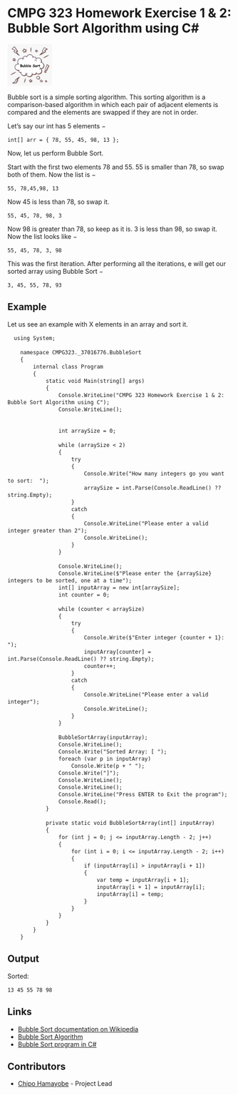 ﻿# CMPG 323 Homework Exercise 1 & 2: Bubble Sort Algorithm using C#
<img src="https://github.com/ChiefMonk/BubbleSortWithCSharp/blob/main/balloon-bubble-text.png" width="100" /> 

Bubble sort is a simple sorting algorithm. This sorting algorithm is a comparison-based algorithm in which each pair of adjacent elements is compared and the elements are swapped if they are not in order.

Let’s say our int has 5 elements −
```
int[] arr = { 78, 55, 45, 98, 13 };
```

Now, let us perform Bubble Sort.

Start with the first two elements 78 and 55. 55 is smaller than 78, so swap both of them. Now the list is −
```
55, 78,45,98, 13
```

Now 45 is less than 78, so swap it.
```
55, 45, 78, 98, 3
```

Now 98 is greater than 78, so keep as it is.
3 is less than 98, so swap it. Now the list looks like −
```
55, 45, 78, 3, 98
```

This was the first iteration. After performing all the iterations, e will get our sorted array using Bubble Sort −
```
3, 45, 55, 78, 93
```

## Example
Let us see an example with X elements in an array and sort it.
```
  using System;

	namespace CMPG323._37016776.BubbleSort
	{
		internal class Program
		{
			static void Main(string[] args)
			{
				Console.WriteLine("CMPG 323 Homework Exercise 1 & 2: Bubble Sort Algorithm using C");
				Console.WriteLine();


				int arraySize = 0;

				while (arraySize < 2)
				{
					try
					{
						Console.Write("How many integers go you want to sort:  ");
						arraySize = int.Parse(Console.ReadLine() ?? string.Empty);
					}
					catch
					{
						Console.WriteLine("Please enter a valid integer greater than 2");
						Console.WriteLine();
					}
				}

				Console.WriteLine();
				Console.WriteLine($"Please enter the {arraySize} integers to be sorted, one at a time");
				int[] inputArray = new int[arraySize];
				int counter = 0;

				while (counter < arraySize)
				{
					try
					{
						Console.Write($"Enter integer {counter + 1}: ");
						inputArray[counter] = int.Parse(Console.ReadLine() ?? string.Empty);
						counter++;
					}
					catch
					{
						Console.WriteLine("Please enter a valid integer");
						Console.WriteLine();
					}
				}

				BubbleSortArray(inputArray);
				Console.WriteLine();
				Console.Write("Sorted Array: [ ");
				foreach (var p in inputArray)
					Console.Write(p + " ");
				Console.Write("]");
				Console.WriteLine();
				Console.WriteLine();
				Console.WriteLine("Press ENTER to Exit the program");
				Console.Read();
			}

			private static void BubbleSortArray(int[] inputArray)
			{
				for (int j = 0; j <= inputArray.Length - 2; j++)
				{
					for (int i = 0; i <= inputArray.Length - 2; i++)
					{
						if (inputArray[i] > inputArray[i + 1])
						{
							var temp = inputArray[i + 1];
							inputArray[i + 1] = inputArray[i];
							inputArray[i] = temp;
						}
					}
				}
			}
		}
	}
```

## Output
Sorted:
```
13 45 55 78 98
```

## Links
* [Bubble Sort documentation on Wikipedia](https://en.wikipedia.org/wiki/Bubble_sort)
* [Bubble Sort Algorithm](https://www.geeksforgeeks.org/bubble-sort/)
* [Bubble Sort program in C#](https://www.tutorialspoint.com/Bubble-Sort-program-in-Chash)

## Contributors
* [Chipo Hamayobe](https://github.com/ChiefMonk) - Project Lead
